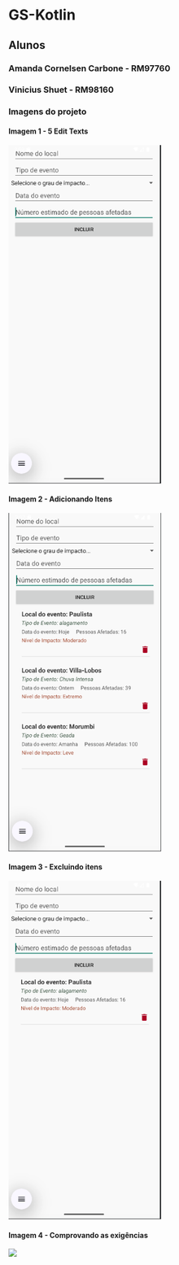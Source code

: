# GS-Kotlin 
## Alunos 
### Amanda Cornelsen Carbone - RM97760
### Vinicius Shuet - RM98160 <br>

### Imagens do projeto 
#### Imagem 1 - 5 Edit Texts <br>
<img src="images/Tela 1 - 5 EditText.png" width="300"/> <br>
#### Imagem 2 - Adicionando Itens <br>
<img src="images/Tela 2 - Adicionando itens.png" width="300"/> <br>
#### Imagem 3 - Excluindo itens <br>
<img src="images/Tela 3 - Excluindo itens.png" width="300"/> <br> 
#### Imagem 4 - Comprovando as exigências <br> 
<img src="images/Tela 4 - Comprovando as exigÊncias.png" width="300"/> <br>

